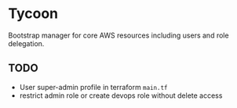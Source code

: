 # Tycoon

Bootstrap manager for core AWS resources including users and role delegation.


## TODO

- User super-admin profile in terraform `main.tf`
- restrict admin role or create devops role without delete access
